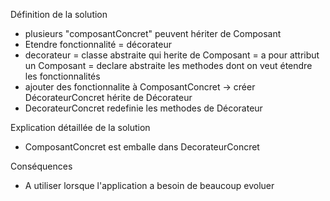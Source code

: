 Définition de la solution

- plusieurs "composantConcret" peuvent hériter de Composant
- Etendre fonctionnalité = décorateur
- decorateur = classe abstraite qui herite de Composant
             = a pour attribut un Composant
             = declare abstraite les methodes dont on veut étendre les fonctionnalités
- ajouter des fonctionnalite à ComposantConcret -> créer DécorateurConcret hérite de Décorateur
- DecorateurConcret redefinie les methodes de Décorateur


Explication détaillée de la solution
- ComposantConcret est emballe dans DecorateurConcret
 
 
Conséquences
- A utiliser lorsque l'application a besoin de beaucoup evoluer
